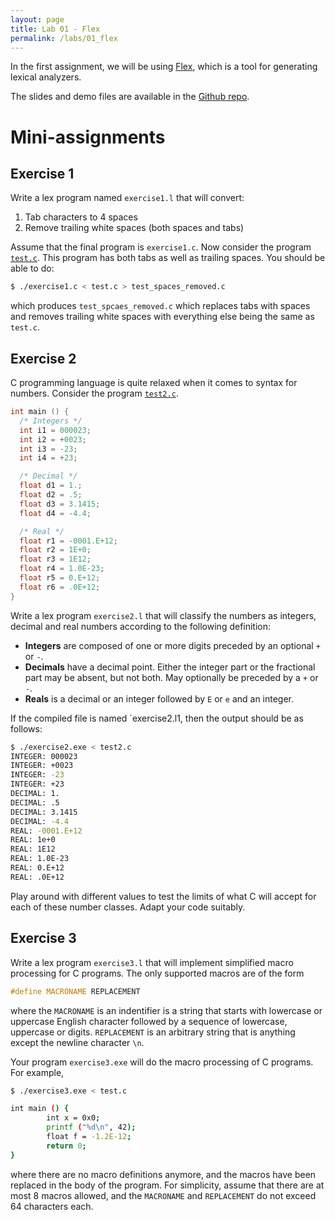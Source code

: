 ```yaml
---
layout: page
title: Lab 01 - Flex
permalink: /labs/01_flex
---
```


In the first assignment, we will be using
[Flex](https://www.cs.virginia.edu/~cr4bd/flex-manual/), which is a tool for
generating lexical analyzers.

The slides and demo files are available in the [Github repo]().

# Mini-assignments

## Exercise 1

Write a lex program named `exercise1.l` that will convert:

1. Tab characters to 4 spaces
2. Remove trailing white spaces (both spaces and tabs)

Assume that the final program is `exercise1.c`. Now consider the program
[`test.c`](test.c). This program has both tabs as well as trailing
spaces. You should be able to do:

```bash
$ ./exercise1.c < test.c > test_spaces_removed.c
```

which produces `test_spcaes_removed.c` which replaces tabs with spaces and
removes trailing white spaces with everything else being the same as `test.c`. 

## Exercise 2

C programming language is quite relaxed when it comes to syntax for numbers.
Consider the program [`test2.c`](test2.c).  

```c
int main () {
  /* Integers */
  int i1 = 000023;
  int i2 = +0023;
  int i3 = -23;
  int i4 = +23;

  /* Decimal */
  float d1 = 1.;
  float d2 = .5;
  float d3 = 3.1415;
  float d4 = -4.4;

  /* Real */
  float r1 = -0001.E+12;
  float r2 = 1E+0;
  float r3 = 1E12;
  float r4 = 1.0E-23;
  float r5 = 0.E+12;
  float r6 = .0E+12;
}
```

Write a lex program `exercise2.l` that will classify the numbers as integers,
decimal and real numbers according to the following definition:

* **Integers** are composed of one or more digits preceded by an optional `+` or
  `-`. 
* **Decimals** have a decimal point. Either the integer part or the fractional
  part may be absent, but not both. May optionally be preceded by a `+` or `-`.
* **Reals** is a decimal or an integer followed by `E` or `e` and an integer.

If the compiled file is named `exercise2.l1, then the output should be as
follows:

```bash
$ ./exercise2.exe < test2.c
INTEGER: 000023
INTEGER: +0023
INTEGER: -23
INTEGER: +23
DECIMAL: 1.
DECIMAL: .5
DECIMAL: 3.1415
DECIMAL: -4.4
REAL: -0001.E+12
REAL: 1e+0
REAL: 1E12
REAL: 1.0E-23
REAL: 0.E+12
REAL: .0E+12
```

Play around with different values to test the limits of what C will accept for
each of these number classes. Adapt your code suitably.

## Exercise 3

Write a lex program `exercise3.l` that will implement simplified macro
processing for C programs. The only supported macros are of the form

```c
#define MACRONAME REPLACEMENT
```

where the `MACRONAME` is an indentifier is a string that starts with lowercase
or uppercase English character followed by a sequence of lowercase, uppercase or
digits. `REPLACEMENT` is an arbitrary string that is anything except the newline
character `\n`.

Your program `exercise3.exe` will do the macro processing of C programs. For
example,

```bash
$ ./exercise3.exe < test.c

int main () {
        int x = 0x0;
        printf ("%d\n", 42);
        float f = -1.2E-12;
        return 0;
}
```

where there are no macro definitions anymore, and the macros have been replaced
in the body of the program. For simplicity, assume that there are at most 8
macros allowed, and the `MACRONAME` and `REPLACEMENT` do not exceed 64
characters each.
